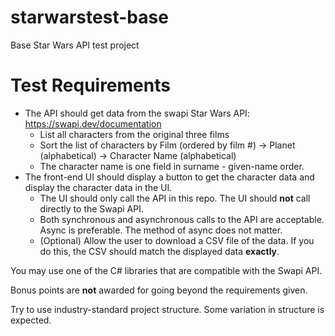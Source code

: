 # starwarstest-base

Base Star Wars API test project

# Test Requirements

- The API should get data from the swapi Star Wars API: https://swapi.dev/documentation
    - List all characters from the original three films
    - Sort the list of characters by Film (ordered by film #) -> Planet (alphabetical) -> Character Name (alphabetical)
    - The character name is one field in surname - given-name order.
- The front-end UI should display a button to get the character data and display the character data in the UI.
    - The UI should only call the API in this repo. The UI should **not** call directly to the Swapi API.
    - Both synchronous and asynchronous calls to the API are acceptable. Async is preferable. The method of async does not matter.
    - (Optional) Allow the user to download a CSV file of the data. If you do this, the CSV should match the displayed data **exactly**.

You may use one of the C# libraries that are compatible with the Swapi API.

Bonus points are **not** awarded for going beyond the requirements given.

Try to use industry-standard project structure. Some variation in structure is expected.
